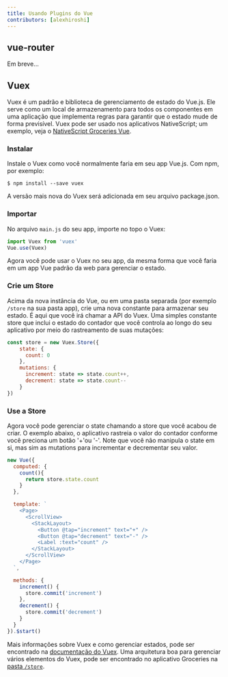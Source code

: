 ```yaml
---
title: Usando Plugins do Vue
contributors: [alexhiroshi]
---
```


## vue-router

Em breve...

## Vuex

Vuex é um padrão e biblioteca de gerenciamento de estado do Vue.js. Ele serve como um local de armazenamento para todos os componentes em uma aplicação que implementa regras para garantir que o estado mude de forma previsível. Vuex pode ser usado nos aplicativos NativeScript; um exemplo, veja o [NativeScript Groceries Vue](https://github.com/tralves/groceries-ns-vue).

### Instalar

Instale o Vuex como você normalmente faria em seu app Vue.js. Com npm, por exemplo:

```shell
$ npm install --save vuex
```

A versão mais nova do Vuex será adicionada em seu arquivo package.json.

### Importar

No arquivo `main.js` do seu app, importe no topo o Vuex:

```js
import Vuex from 'vuex'
Vue.use(Vuex)
```
Agora você pode usar o Vuex no seu app, da mesma forma que você faria em um app Vue padrão da web para gerenciar o estado.

### Crie um Store

Acima da nova instância do Vue, ou em uma pasta separada (por exemplo `/store` na sua pasta app), crie uma nova constante para armazenar seu estado. É aqui que você irá chamar a API do Vuex. Uma simples constante store que inclui o estado do contador que você controla ao longo do seu aplicativo por meio do rastreamento de suas mutações:

```js
const store = new Vuex.Store({
    state: {
      count: 0
    },
    mutations: {
      increment: state => state.count++,
      decrement: state => state.count--
    }
})
```

### Use a Store

Agora você pode gerenciar o state chamando a store que você acabou de criar. O exemplo abaixo, o aplicativo rastreia o valor do contador conforme você preciona um botão '+'ou '-'. Note que você não manipula o state em si, mas sim as mutations para incrementar e decrementar seu valor.

```js
new Vue({
  computed: {
    count(){
      return store.state.count
    }
  },

  template: `
    <Page>
      <ScrollView>
        <StackLayout>
          <Button @tap="increment" text="+" />
          <Button @tap="decrement" text="-" />
          <Label :text="count" />
        </StackLayout>
      </ScrollView>
    </Page>
  `,

  methods: {
    increment() {
      store.commit('increment')
    },
    decrement() {
      store.commit('decrement')
    }
  }
}).$start()
```

Mais informações sobre Vuex e como gerenciar estados, pode ser encontrado na [documentação do Vuex](https://vuex.vuejs.org/en/core-concepts.html). Uma arquitetura boa para gerenciar vários elementos do Vuex, pode ser encontrado no aplicativo Groceries na [pasta `/store`](https://github.com/tralves/groceries-ns-vue/tree/master/app/store).
